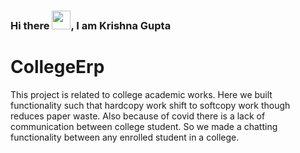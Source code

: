 ### Hi there <img src="https://raw.githubusercontent.com/MartinHeinz/MartinHeinz/master/wave.gif" width="30px">, I am Krishna Gupta
# CollegeErp

This project is related to college academic works. Here we built functionality such that hardcopy work shift to softcopy work though reduces paper waste.
Also because of covid there is a lack of communication between college student.
So we made a chatting functionality between any enrolled student in a college.
